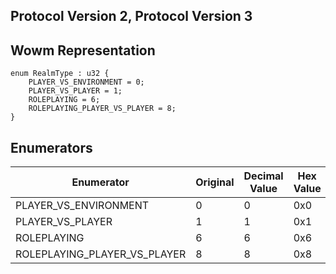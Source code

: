 ## Protocol Version 2, Protocol Version 3

## Wowm Representation
```rust,ignore
enum RealmType : u32 {
    PLAYER_VS_ENVIRONMENT = 0;    
    PLAYER_VS_PLAYER = 1;    
    ROLEPLAYING = 6;    
    ROLEPLAYING_PLAYER_VS_PLAYER = 8;    
}

```
## Enumerators
| Enumerator | Original | Decimal Value | Hex Value | Description | Comment |
| --------- | -------- | ------------- | --------- | ----------- | ------- |
| PLAYER_VS_ENVIRONMENT | 0 | 0 | 0x0 |  |  |
| PLAYER_VS_PLAYER | 1 | 1 | 0x1 |  |  |
| ROLEPLAYING | 6 | 6 | 0x6 |  |  |
| ROLEPLAYING_PLAYER_VS_PLAYER | 8 | 8 | 0x8 |  |  |
